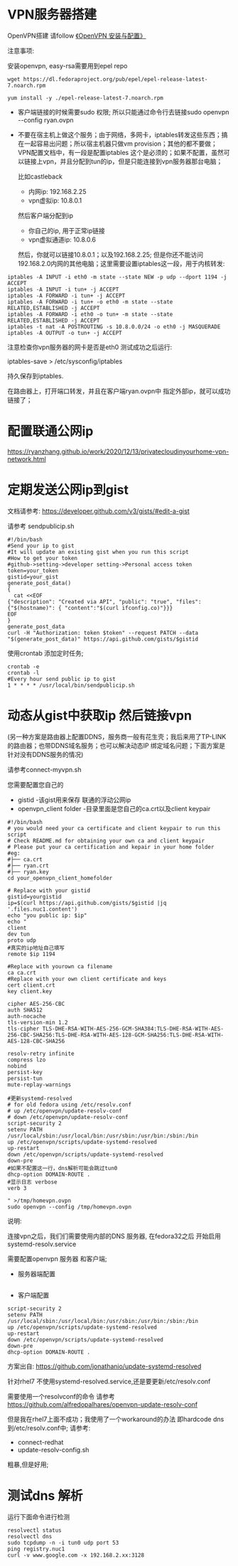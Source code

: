 # VPN服务器搭建
OpenVPN搭建 请follow [《OpenVPN 安装与配置》](https://www.jianshu.com/p/17a56994b74f)

注意事项:

安装openvpn, easy-rsa需要用到epel repo
```
wget https://dl.fedoraproject.org/pub/epel/epel-release-latest-7.noarch.rpm

yum install -y ./epel-release-latest-7.noarch.rpm
```

* 客户端链接的时候需要sudo 权限;  所以只能通过命令行去链接sudo openvpn --config ryan.ovpn
* 不要在宿主机上做这个服务；由于网络，多网卡，iptables转发这些东西；搞在一起容易出问题；所以宿主机器只做vm provision；其他的都不要做；
VPN配置文档中，有一段是配置iptables 这个是必须的；如果不配置，虽然可以链接上vpn，并且分配到tun的ip，但是只能连接到vpn服务器那台电脑；

    比如castleback
    * 内网ip: 192.168.2.25
    * vpn虚拟ip: 10.8.0.1
    
    然后客户端分配到ip
    * 你自己的ip, 用于正常ip链接
    * vpn虚拟通道ip: 10.8.0.6
	
    然后，你就可以链接10.8.0.1；以及192.168.2.25; 但是你还不能访问192.168.2.0内网的其他电脑；这里需要设置iptables这一段，用于内核转发:
```
iptables -A INPUT -i eth0 -m state --state NEW -p udp --dport 1194 -j ACCEPT
iptables -A INPUT -i tun+ -j ACCEPT
iptables -A FORWARD -i tun+ -j ACCEPT
iptables -A FORWARD -i tun+ -o eth0 -m state --state RELATED,ESTABLISHED -j ACCEPT
iptables -A FORWARD -i eth0 -o tun+ -m state --state RELATED,ESTABLISHED -j ACCEPT
iptables -t nat -A POSTROUTING -s 10.8.0.0/24 -o eth0 -j MASQUERADE
iptables -A OUTPUT -o tun+ -j ACCEPT
```


注意检查你vpn服务器的网卡是否是eth0
测试成功之后运行: 

iptables-save > /etc/sysconfig/iptables

持久保存到iptables.

在路由器上，打开端口转发，并且在客户端ryan.ovpn中 指定外部ip，就可以成功链接了；

# 配置联通公网ip
https://ryanzhang.github.io/work/2020/12/13/privatecloudinyourhome-vpn-network.html
# 定期发送公网ip到gist
文档请参考: https://developer.github.com/v3/gists/#edit-a-gist

请参考 sendpublicip.sh
```
#!/bin/bash
#Send your ip to gist
#It will update an existing gist when you run this script
#How to get your token
#github->setting->developer setting->Personal access token
token=your_token
gistid=your_gist
generate_post_data()
{
  cat <<EOF
{"description": "Created via API", "public": "true", "files": {"$(hostname)": { "content":"$(curl ifconfig.co)"}}}
EOF
}
generate_post_data
curl -H "Authorization: token $token" --request PATCH --data "$(generate_post_data)" https://api.github.com/gists/$gistid

```

使用crontab 添加定时任务;
```
crontab -e
crontab -l
#Every hour send public ip to gist
1 * * * * /usr/local/bin/sendpublicip.sh
```

# 动态从gist中获取ip 然后链接vpn
(另一种方案是路由器上配置DDNS，服务商一般有花生壳；我后来用了TP-LINK的路由器；也带DDNS域名服务；也可以解决动态IP 绑定域名问题；下面方案是针对没有DDNS服务的情况)

请参考connect-myvpn.sh



您需要配置您自己的
* gistid -该gist用来保存 联通的浮动公网ip
* openvpn_client folder -目录里面是您自己的ca.crt以及client keypair
```
#!/bin/bash
# you would need your ca certificate and client keypair to run this script
# Check README.md for obtaining your own ca and client keypair
# Please put your ca certification and kepair in your home folder
#eg:
#├── ca.crt
#├── ryan.crt
#├── ryan.key
cd your_openvpn_client_homefolder

# Replace with your gistid
gistid=yourgistid
ip=$(curl https://api.github.com/gists/$gistid |jq '.files.nuc1.content')
echo "you public ip: $ip"
echo "
client
dev tun
proto udp
#真实的ip地址自己填写
remote $ip 1194

#Replace with yourown ca filename
ca ca.crt
#Replace with your own client certificate and keys
cert client.crt
key client.key

cipher AES-256-CBC
auth SHA512
auth-nocache
tls-version-min 1.2
tls-cipher TLS-DHE-RSA-WITH-AES-256-GCM-SHA384:TLS-DHE-RSA-WITH-AES-256-CBC-SHA256:TLS-DHE-RSA-WITH-AES-128-GCM-SHA256:TLS-DHE-RSA-WITH-AES-128-CBC-SHA256

resolv-retry infinite
compress lzo
nobind
persist-key
persist-tun
mute-replay-warnings

#更新systemd-resolved
# for old fedora using /etc/resolv.conf
# up /etc/openvpn/update-resolv-conf
# down /etc/openvpn/update-resolv-conf
script-security 2
setenv PATH /usr/local/sbin:/usr/local/bin:/usr/sbin:/usr/bin:/sbin:/bin
up /etc/openvpn/scripts/update-systemd-resolved
up-restart
down /etc/openvpn/scripts/update-systemd-resolved
down-pre
#如果不配置这一行，dns解析可能会跳过tun0
dhcp-option DOMAIN-ROUTE .
#显示日志 verbose
verb 3

" >/tmp/homevpn.ovpn
sudo openvpn --config /tmp/homevpn.ovpn

```
说明:

连接vpn之后，我们们需要使用内部的DNS 服务器, 在fedora32之后 开始启用systemd-resolv.service

需要配置openvpn 服务器 和客户端;
* 服务器端配置
```bash
```
* 客户端配置
```
script-security 2
setenv PATH /usr/local/sbin:/usr/local/bin:/usr/sbin:/usr/bin:/sbin:/bin
up /etc/openvpn/scripts/update-systemd-resolved
up-restart
down /etc/openvpn/scripts/update-systemd-resolved
down-pre
dhcp-option DOMAIN-ROUTE .
```
方案出自: https://github.com/jonathanio/update-systemd-resolved

针对rhel7 不使用systemd-resolved.service,还是要更新/etc/resolv.conf

需要使用一个resolvconf的命令 请参考 https://github.com/alfredopalhares/openvpn-update-resolv-conf

但是我在rhel7上面不成功；我使用了一个workaround的办法 即hardcode dns到/etc/resolv.conf中; 请参考:
* connect-redhat
* update-resolv-config.sh 

粗暴,但是好用;

# 测试dns 解析
运行下面命令进行检测

```
resolvectl status
resolvectl dns
sudo tcpdump -n -i tun0 udp port 53
ping registry.nuc1
curl -v www.google.com -x 192.168.2.xx:3128
```

